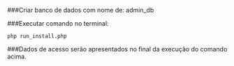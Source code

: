 ###Criar banco de dados com nome de: admin_db

###Executar comando no terminal:

```php run_install.php```

###Dados de acesso serão apresentados no final da execução do comando acima.
